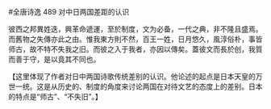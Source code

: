 #全唐诗逸
489
对中日两国差距的认识

彼西之邦異姓迭，興革命遞運，至於制度，文为必备，一代之典，非不隆且盛焉。而舊物之失傳亦此之由。惟我東方則不然，百王一姓，日月悠久，風淳俗朴，事皆师古，故不特不失我之旧。而彼之入于我者，亦因以傳矣。蓋彼文而長於创，我質而善于守，是以竟其不同也。

【这里体现了作者对日中两国诗歌传统差别的认识。他论述的起点是日本天皇的万世一统。这是从历史的、制度的角度来讨论两国在对待文艺的态度上的差别。日本的特点是“师古”、“不失旧”。】

